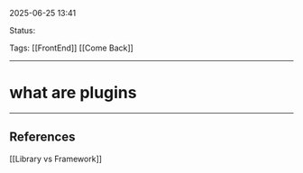 
2025-06-25 13:41

Status:

Tags: [[FrontEnd]] [[Come Back]]

---
# what are plugins 

---
## References
[[Library vs Framework]]